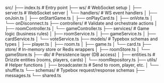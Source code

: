 src/
├── index.ts                     # Entry point
├── ws/                          # WebSocket setup
│   ├── server.ts                # WebSocket server
│   └── handlers/                # WS event handlers
│       ├── onJoin.ts
│       ├── onStartGame.ts
│       ├── onPlayCard.ts
│       ├── onVote.ts
│       └── onDisconnect.ts
├── controllers/                 # Validate and orchestrate actions
│   ├── roomController.ts
│   └── gameController.ts
├── services/                    # Game logic (business rules)
│   ├── roomService.ts
│   ├── gameService.ts
│   ├── cardService.ts
│   └── voteService.ts
├── models/                      # Typebox schemas and types
│   ├── player.ts
│   ├── room.ts
│   ├── game.ts
│   └── card.ts
├── store/                       # In-memory store or Redis wrappers
│   ├── roomStore.ts
│   └── gameStore.ts
├── db/                          # Persistence layer (DB access)
│   ├── entities.ts              # Drizzle entities (rooms, players, cards)
│   └── roomRepository.ts
├── utils/                       # Helper functions
│   ├── broadcaster.ts           # Send to room, player, etc.
│   └── shuffle.ts
└── schemas/                     # Typebox request/response schemas
    ├── messages.ts
    └── shared.ts
